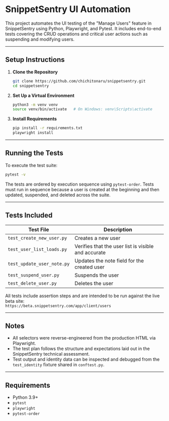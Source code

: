 # SnippetSentry UI Automation

This project automates the UI testing of the "Manage Users" feature in SnippetSentry using Python, Playwright, and Pytest. It includes end-to-end tests covering the CRUD operations and critical user actions such as suspending and modifying users.

---

## Setup Instructions

1. **Clone the Repository**
   ```bash
   git clone https://github.com/chichitonaru/snippetsentry.git
   cd snippetsentry
   ```

2. **Set Up a Virtual Environment**
   ```bash
   python3 -m venv venv
   source venv/bin/activate   # On Windows: venv\Scripts\activate
   ```

3. **Install Requirements**
   ```bash
   pip install -r requirements.txt
   playwright install
   ```

---

## Running the Tests

To execute the test suite:

```bash
pytest -v
```

The tests are ordered by execution sequence using `pytest-order`. Tests must run in sequence because a user is created at the beginning and then updated, suspended, and deleted across the suite.

---

## Tests Included

| Test File                  | Description                                      |
|---------------------------|--------------------------------------------------|
| `test_create_new_user.py` | Creates a new user                               |
| `test_user_list_loads.py` | Verifies that the user list is visible and accurate |
| `test_update_user_note.py`| Updates the note field for the created user      |
| `test_suspend_user.py`    | Suspends the user                                |
| `test_delete_user.py`     | Deletes the user                                 |

All tests include assertion steps and are intended to be run against the live beta site:  
`https://beta.snippetsentry.com/app/client/users`

---

## Notes

- All selectors were reverse-engineered from the production HTML via Playwright.
- The test plan follows the structure and expectations laid out in the SnippetSentry technical assessment.
- Test output and identity data can be inspected and debugged from the `test_identity` fixture shared in `conftest.py`.

---

## Requirements

- Python 3.9+
- `pytest`
- `playwright`
- `pytest-order`
